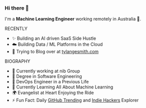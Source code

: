 ### Hi there 👋

I'm a **Machine Learning Engineer** working remotely in Australia 🦘. 

RECENTLY

- ✨ Building an AI driven SaaS Side Hustle
- ☁️ Building Data / ML Platforms in the Cloud
- 💅 Trying to Blog over at [tylangesmith.com](https://tylangesmith.com)

BIOGRAPHY

- 🏢 Currently working at nib Group
- 📜 Degree in Software Engineering 
- 🗿 DevOps Engineer in a Previous Life
- 🌱 Currently Learning All About Machine Learning
- 🌍 Evangelist at Heart Enjoying the Ride
- ⚡️ Fun Fact: Daily [GitHub Trending](https://github.com/trending) and [Indie Hackers](https://www.indiehackers.com/) Explorer
